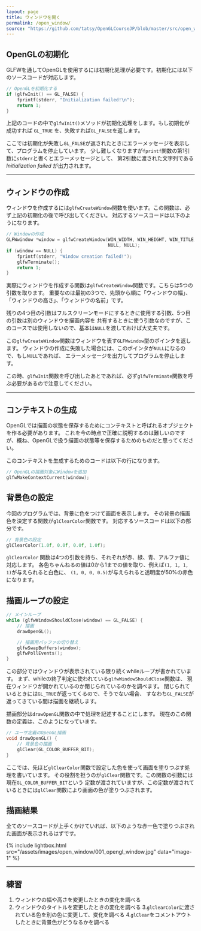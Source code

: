 ```yaml
---
layout: page
title: ウィンドウを開く
permalink: /open_window/
source: "https://github.com/tatsy/OpenGLCourseJP/blob/master/src/open_window/main.cpp"
---
```


## OpenGLの初期化

GLFWを通してOpenGLを使用するには初期化処理が必要です。初期化には以下のソースコードが対応します。

```c++
// OpenGLを初期化する
if (glfwInit() == GL_FALSE) {
    fprintf(stderr, "Initialization failed!\n");
    return 1;
}
```

上記のコードの中で`glfwInit()`メソッドが初期化処理をします。もし初期化が成功すれば
``GL_TRUE`` を、失敗すれば`GL_FALSE`を返します。

ここでは初期化が失敗し`GL_FALSE`が返されたときにエラーメッセージを表示して、プログラムを停止しています。
少し難しくなりますが`fprintf`関数の第1引数に`stderr`と書くとエラーメッセージとして、
第2引数に渡された文字列である *Initialization failed* が出力されます。

---

## ウィンドウの作成

ウィンドウを作成するには`glfwCreateWindow`関数を使います。この関数は、必ず上記の初期化の後で呼び出してください。
対応するソースコードは以下のようになります。

```c++
// Windowの作成
GLFWwindow *window = glfwCreateWindow(WIN_WIDTH, WIN_HEIGHT, WIN_TITLE,
                                      NULL, NULL);
if (window == NULL) {
    fprintf(stderr, "Window creation failed!");
    glfwTerminate();
    return 1;
}
```

実際にウィンドウを作成する関数は`glfwCreateWindow`関数です。こちらは5つの引数を取ります。
重要なのは最初の3つで、先頭から順に「ウィンドウの幅」、「ウィンドウの高さ」、「ウィンドウの名前」です。

残りの4つ目の引数はフルスクリーンモードにするときに使用する引数、5つ目の引数は別のウィンドウを描画内容を
共有するときに使う引数なのですが、このコースでは使用しないので、基本は`NULL`を渡しておけば大丈夫です。

この`glfwCreateWindow`関数はウィンドウを表す`GLFWwindow`型のポインタを返します。
ウィンドウの作成に失敗した場合には、このポインタが`NULL`になるので、もし`NULL`であれば、
エラーメッセージを出力してプログラムを停止します。

この時、`glfwInit`関数を呼び出したあとであれば、必ず`glfwTerminate`関数を呼ぶ必要があるので注意してください。

---

## コンテキストの生成

OpenGLでは描画の状態を保存するためにコンテキストと呼ばれるオブジェクトを作る必要があります。
これを今の時点で正確に説明するのは難しいのですが、概ね、OpenGLで扱う描画の状態等を保存するためのものだと思ってください。

このコンテキストを生成するためのコードは以下の行になります。

```c++
// OpenGLの描画対象にWindowを追加
glfwMakeContextCurrent(window);
```

## 背景色の設定

今回のプログラムでは、背景に色をつけて画面を表示します。
その背景の描画色を決定する関数が`glClearColor`関数です。
対応するソースコードは以下の部分です。

```c++
// 背景色の設定
glClearColor(1.0f, 0.0f, 0.0f, 1.0f);
```

`glClearColor` 関数は4つの引数を持ち、それぞれが赤、緑、青、アルファ値に対応します。
各色ちゃんねるの値は0から1までの値を取り、例えば`(1, 1, 1, 1)`が与えられると白色に、
`(1, 0, 0, 0.5)`が与えられると透明度が50%の赤色になります。


## 描画ループの設定

```c++
// メインループ
while (glfwWindowShouldClose(window) == GL_FALSE) {
    // 描画
    drawOpenGL();

    // 描画用バッファの切り替え
    glfwSwapBuffers(window);
    glfwPollEvents();
}
```

この部分ではウィンドウが表示されている限り続くwhileループが書かれています。
まず、whileの終了判定に使われている`glfwWindowShouldClose`関数は、
現在ウィンドウが開かれているのか閉じられているのかを調べます。
閉じられているときには`GL_TRUE`が返ってくるので、そうでない場合、
すなわち`GL_FALSE`が返ってきている間は描画を継続します。

描画部分は`drawOpenGL`関数の中で処理を記述することにします。
現在のこの関数の定義は、このようになっています。

```c++
// ユーザ定義のOpenGL描画
void drawOpenGL() {
    // 背景色の描画
    glClear(GL_COLOR_BUFFER_BIT);
}
```

ここでは、先ほど`glClearColor`関数で設定した色を使って画面を塗りつぶす処理を書いています。
その役割を担うのが`glClear`関数です。この関数の引数には現在`GL_COLOR_BUFFER_BIT`という
定数が渡されていますが、この定数が渡されているときには`glClear`関数により画面の色が塗りつぶされます。


## 描画結果

全てのソースコードが上手くかけていれば、以下のような赤一色で塗りつぶされた画面が表示されるはずです。

{% include lightbox.html src="/assets/images/open_window/001_opengl_window.jpg" data="image-1" %}

---

## 練習

1. ウィンドウの幅や高さを変更したときの変化を調べる
2. ウィンドウのタイトルを変更したときの変化を調べる
3.`glClearColor`に渡されている色を別の色に変更して、変化を調べる
4.`glClear`をコメントアウトしたときに背景色がどうなるかを調べる
